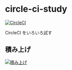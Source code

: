 # circle-ci-study

[![CircleCI](https://circleci.com/gh/shintani-dev/circle-ci-study.svg?style=svg)](https://circleci.com/gh/shintani-dev/circle-ci-study)

CircleCI をいろいろ試す

## 積み上げ

[![積み上げ](https://img.shields.io/badge/積み上げ-docs-brightgreen)](/docs)
